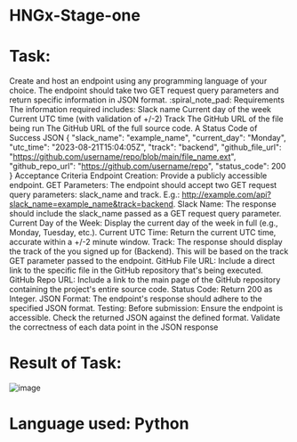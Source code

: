 # HNGx-Stage-one

# Task:
Create and host an endpoint using any programming language of your choice.
The endpoint should take two GET request query parameters and return specific information in JSON format.
:spiral_note_pad: Requirements
The information required includes:
Slack name
Current day of the week
Current UTC time (with validation of +/-2)
Track
The GitHub URL of the file being run
The GitHub URL of the full source code.
A  Status Code of Success
JSON
{
  "slack_name": "example_name",
  "current_day": "Monday",
  "utc_time": "2023-08-21T15:04:05Z",
  "track": "backend",
  "github_file_url": "https://github.com/username/repo/blob/main/file_name.ext",
  "github_repo_url": "https://github.com/username/repo",
  "status_code": 200
}
Acceptance Criteria
Endpoint Creation: Provide a publicly accessible endpoint.
GET Parameters: The endpoint should accept two GET request query parameters: slack_name and track.
       E.g.: http://example.com/api?slack_name=example_name&track=backend.
Slack Name: The response should include the slack_name passed as a GET request query parameter.
Current Day of the Week: Display the current day of the week in full (e.g., Monday, Tuesday, etc.).
Current UTC Time: Return the current UTC time, accurate within a +/-2 minute window.
Track: The response should display the track of the you signed up for (Backend). This will be based on the track GET parameter passed to the endpoint.
GitHub File URL: Include a direct link to the specific file in the GitHub repository that's being executed.
GitHub Repo URL: Include a link to the main page of the GitHub repository containing the project's entire source code.
Status Code: Return 200 as Integer.
JSON Format: The endpoint's response should adhere to the specified JSON format.
Testing: Before submission:
Ensure the endpoint is accessible.
Check the returned JSON against the defined format.
Validate the correctness of each data point in the JSON response


# Result of Task:
![image](https://github.com/gladysgodwin/HNGx-Stage-one/assets/99274632/16170c0a-5684-4b2d-808a-c27ff33cd2d8)

# Language used: Python
